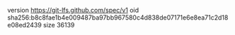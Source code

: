version https://git-lfs.github.com/spec/v1
oid sha256:b8c8fae1b4e009487ba97bb967580c4d838de07171e6e8ea71c2d18e08ed2439
size 36139
